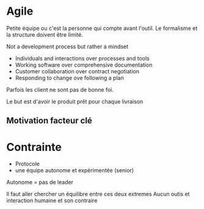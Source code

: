 Agile
=====

Petite équipe ou c'est la personne qui compte avant l'outil. Le formalisme et la structure doivent être limité.

Not a development process but rather a mindset

* Individuals and interactions over processes and tools
* Working software over comprehensive documentation
* Customer collaboration over contract negotiation
* Responding to change ove following a plan

Parfois les client ne sont pas de bonne foi.

Le but est d'avoir le produit prêt pour chaque livraison

## Motivation facteur clé

Contrainte
==========
* Protocole
* une équipe autonome et expérimentée (senior)

Autonome = pas de leader

Il faut aller chercher un équilibre entre ces deux extremes
Aucun outis et interaction humaine et son contraire
